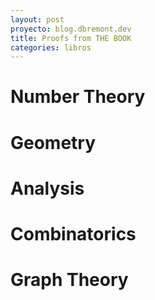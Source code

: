 ```yaml
---
layout: post
proyecto: blog.dbremont.dev
title: Proofs from THE BOOK
categories: libros
---
```


<!--more-->

# Number Theory
# Geometry
# Analysis
# Combinatorics
# Graph Theory